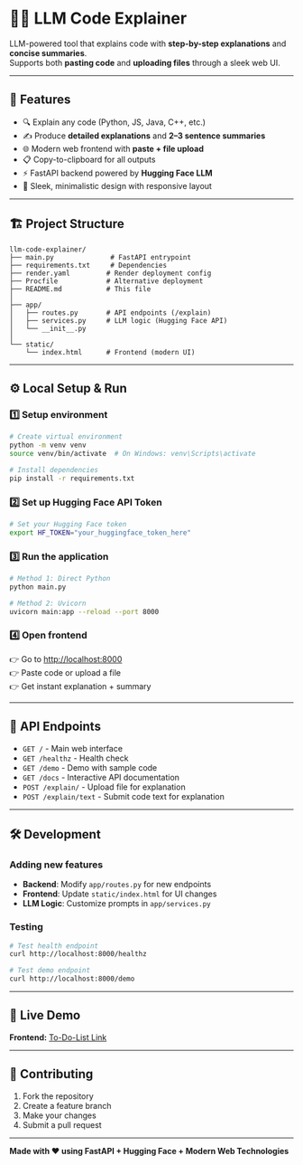 # 🧑‍💻 LLM Code Explainer

LLM-powered tool that explains code with **step-by-step explanations** and **concise summaries**.  
Supports both **pasting code** and **uploading files** through a sleek web UI.  

---

## 🚀 Features
- 🔍 Explain any code (Python, JS, Java, C++, etc.)
- ✍️ Produce **detailed explanations** and **2–3 sentence summaries**
- 🌐 Modern web frontend with **paste + file upload**
- 📋 Copy-to-clipboard for all outputs
- ⚡ FastAPI backend powered by **Hugging Face LLM**
- 🎨 Sleek, minimalistic design with responsive layout

---

## 🏗️ Project Structure
```
llm-code-explainer/
├── main.py              # FastAPI entrypoint
├── requirements.txt     # Dependencies
├── render.yaml         # Render deployment config
├── Procfile            # Alternative deployment
├── README.md           # This file
│
├── app/
│   ├── routes.py       # API endpoints (/explain)
│   ├── services.py     # LLM logic (Hugging Face API)
│   └── __init__.py
│
└── static/
    └── index.html      # Frontend (modern UI)
```

---

## ⚙️ Local Setup & Run

### 1️⃣ Setup environment
```bash
# Create virtual environment
python -m venv venv
source venv/bin/activate  # On Windows: venv\Scripts\activate

# Install dependencies
pip install -r requirements.txt
```

### 2️⃣ Set up Hugging Face API Token
```bash
# Set your Hugging Face token
export HF_TOKEN="your_huggingface_token_here"
```

### 3️⃣ Run the application
```bash
# Method 1: Direct Python
python main.py

# Method 2: Uvicorn
uvicorn main:app --reload --port 8000
```

### 4️⃣ Open frontend  
👉 Go to [http://localhost:8000](http://localhost:8000)  
👉 Paste code or upload a file  
👉 Get instant explanation + summary

---

## 🔧 API Endpoints

- `GET /` - Main web interface
- `GET /healthz` - Health check
- `GET /demo` - Demo with sample code
- `GET /docs` - Interactive API documentation
- `POST /explain/` - Upload file for explanation
- `POST /explain/text` - Submit code text for explanation

---

## 🛠️ Development

### Adding new features
- **Backend**: Modify `app/routes.py` for new endpoints
- **Frontend**: Update `static/index.html` for UI changes
- **LLM Logic**: Customize prompts in `app/services.py`

### Testing
```bash
# Test health endpoint
curl http://localhost:8000/healthz

# Test demo endpoint
curl http://localhost:8000/demo
```

---

## 🚀 Live Demo

**Frontend:** [To-Do-List Link](https://llm-powered-code-reviewer.onrender.com/)

---

## 🤝 Contributing
1. Fork the repository
2. Create a feature branch
3. Make your changes
4. Submit a pull request

---

**Made with ❤️ using FastAPI + Hugging Face + Modern Web Technologies**